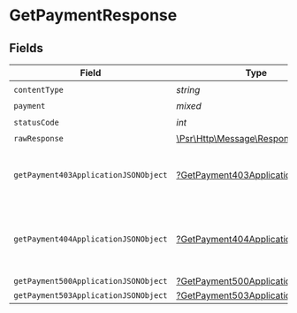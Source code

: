 # GetPaymentResponse


## Fields

| Field                                                                                                             | Type                                                                                                              | Required                                                                                                          | Description                                                                                                       |
| ----------------------------------------------------------------------------------------------------------------- | ----------------------------------------------------------------------------------------------------------------- | ----------------------------------------------------------------------------------------------------------------- | ----------------------------------------------------------------------------------------------------------------- |
| `contentType`                                                                                                     | *string*                                                                                                          | :heavy_check_mark:                                                                                                | N/A                                                                                                               |
| `payment`                                                                                                         | *mixed*                                                                                                           | :heavy_minus_sign:                                                                                                | Payment Created                                                                                                   |
| `statusCode`                                                                                                      | *int*                                                                                                             | :heavy_check_mark:                                                                                                | N/A                                                                                                               |
| `rawResponse`                                                                                                     | [\Psr\Http\Message\ResponseInterface](https://www.php-fig.org/psr/psr-7/#33-psrhttpmessageresponseinterface)      | :heavy_minus_sign:                                                                                                | N/A                                                                                                               |
| `getPayment403ApplicationJSONObject`                                                                              | [?GetPayment403ApplicationJSON](../../models/operations/GetPayment403ApplicationJSON.md)                          | :heavy_minus_sign:                                                                                                | **Access Denied**\<br/>Credentials supplied do not grant access to the requested resource.<br/>                   |
| `getPayment404ApplicationJSONObject`                                                                              | [?GetPayment404ApplicationJSON](../../models/operations/GetPayment404ApplicationJSON.md)                          | :heavy_minus_sign:                                                                                                | **Not Found**\<br/>\<br/>When you'll get `401 Unauthorized` response:<br/>- When there are no Accounts/Orders/Payment found.<br/> |
| `getPayment500ApplicationJSONObject`                                                                              | [?GetPayment500ApplicationJSON](../../models/operations/GetPayment500ApplicationJSON.md)                          | :heavy_minus_sign:                                                                                                | **Internal Server Error**<br/>                                                                                    |
| `getPayment503ApplicationJSONObject`                                                                              | [?GetPayment503ApplicationJSON](../../models/operations/GetPayment503ApplicationJSON.md)                          | :heavy_minus_sign:                                                                                                | **Service Unavailable**<br/>                                                                                      |